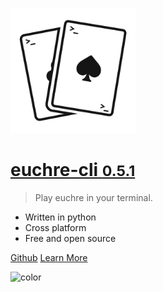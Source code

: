
[<img src="_media/logo_light.png" alt="logo" width="200"/>](/)

# [**euchre-cli** **<small>0.5.1</small>**](/)

> Play euchre in your terminal.

- Written in python
- Cross platform
- Free and open source

[Github](https://github.com/bradleycwojcik/euchre-cli "Github")
[Learn More](#euchre-cli "Learn More")

![color](#B3C69F)
